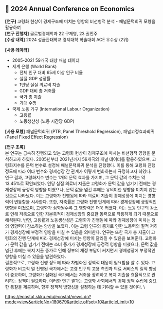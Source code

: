 ## 🥈 2024 Annual Conference on Economics

**[연구]** 고령화 현상이 경제구조에 미치는 영향의 비선형적 분석 - 패널문턱회귀 모형을 활용하여 \
**[연구 진행자]** 글로벌경제학과 22 구재영, 23 권민주 \
**[수상 내역]** 2024 성균관대학교 경제대학 학술대회 ACE 우수상 (2위)

**[사용 데이터]**
- 2005-2021 59개국 대상 패널 데이터
- 세계 은행 (World Bank)
  -  전체 인구 대비 65세 이상 인구 비율
  -  실질 GDP 성장률
  -  1인당 실질 의료비 지출
  -  GDP 대비 총 저축률
  -  국가 총 지출
  -  기대 수명
- 국제 노동 기구 (International Labour Organization)
  - 고용률
  - 노동생산성 (노동 시간당 GDP)
 
**[사용 모형]** 패널문턱회귀 (PTR, Panel Threshold Regression), 패널고정효과회귀 (Panel Fixed Effect Regression)

**[연구 초록]** \
본 연구는 급속히 진행되고 있는 고령화 현상이 경제구조에 미치는 비선형적 영향을 분석하고자 하였다. 2005년부터 2021년까지 59개국의 패널 데이터를 활용하였으며, 고령화지수를 문턱 변수로 설정해 패널문턱회귀 분석을 진행했다. 이를 통해 고령화 진행 정도에 따라 여타 변수와 경제성장 간 관계가 어떻게 변화하는지 규명하고자 하였다. \
연구 결과, 고령화지수 변수는 1개의 문턱 효과를 가지며, 그 문턱 값의 수치는 약 13.45%로 확인되었다. 인당 실질 의료비 지출은 고령화가 문턱 값을 넘기기 전에는 경제성장에 긍정적 영향을 미쳤으나, 문턱 값을 넘긴 후에는 유의미한 영향을 미치지 않는 것으로 나타났다. 이는 고령화가 진행됨에 따라 의료비 지출이 경제성장에 미치는 영향력이 변동함을 시사한다. 또한, 저축률은 고령화 진행 단계에 따라 경제성장에 긍정적인 영향을 미쳤으며, 고령화가 심화될수록 그 영향력은 더욱 커졌다. 이는 노동 인구의 감소로 인해 저축으로 인한 자본축적이 경제성장의 중요한 동력으로 작용하게 되기 때문으로 해석된다. 반면, 고용률과 노동생산성은 고령화가 진행됨에 따라 경제성장에 미치는 정의 영향력이 감소하는 양상을 보였다. 이는 고령 인구의 증가로 인한 노동력의 질적 저하가 경제성장에 부정적 영향을 미칠 수 있음을 의미한다. 연구는 또한 국가 총 지출이 고령화의 진행 단계에 따라 경제성장에 미치는 영향이 달라질 수 있음을 보여준다. 고령화가 문턱 값을 넘기기 전에는 소비 증가가 경제성장에 긍정적 영향을 미쳤으나, 문턱 값을 넘긴 후에는 복지 지출 증가로 인해 정부의 재정 부담이 커지면서 경제성장에 부정적인 영향을 미칠 수 있음을 발견하였다. \
결론적으로, 고령화 진행 정도에 따라 차별화된 정책적 대응이 필요함을 알 수 있다. 고령화가 비교적 덜 진행된 국가에서는 고령 인구의 고용 촉진과 의료 서비스의 질적 향상이 중요하며, 고령화가 심화된 국가에서는 저축을 장려하고 복지 지출을 효율적으로 관리하는 정책이 필요하다. 이러한 연구 결과는 고령화 사회에서의 경제 정책 수립에 중요한 통찰을 제공하며, 향후 정책적 방향성을 설정하는 데 기여할 수 있을 것이다.
\

https://ecostat.skku.edu/ecostat/news.do?mode=view&articleNo=180679&article.offset=10&articleLimit=10
